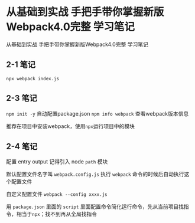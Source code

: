 # 从基础到实战 手把手带你掌握新版Webpack4.0完整 学习笔记

从基础到实战 手把手带你掌握新版Webpack4.0完整 学习笔记

## 2-1 笔记

`npx webpack index.js`

## 2-3 笔记

`npm init -y` 自动配置package.json
`npm info webpack` 查看webpack版本信息

推荐在项目中安装webpack，使用`npx`运行项目中的模块

## 2-4 笔记

配置 entry output
记得引入 node `path` 模块

默认配置文件名字叫 `webpack.config.js` 执行 `webpack` 命令的时候后自动执行这个配置文件

自定义配置文件 `webpack --config xxxx.js`

用 `package.json` 里面的 `script` 里面配置命令简化运行命令，先从当前项目找指令，相当于`npx`；找不到再从全局找指令
